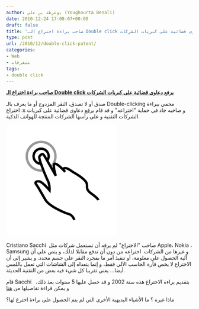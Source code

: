 ```yaml
---
author: يوغرطة بن علي (Youghourta Benali)
date: 2010-12-24 17:08:07+00:00
draft: false
title: 'صاحب براءة اختراع الـ Double click يرفع دعاوى قضائية على كبريات الشركات '
type: post
url: /2010/12/double-click-patent/
categories:
- Web
- متفرقات
tags:
- double click
---
```


**[صاحب براءة اختراع الـ Double click يرفع دعاوى قضائية على كبريات الشركات]( https://www.it-scoop.com/2010/12/double-click-patent/)**




صدق أو لا تصدق، النقر المزدوج أو ما يعرف بالـ Double-clicking محمي ببراءة اختراع :s و صاحبه جاد في حماية "اختراعه" و قد قام [برفع](http://www.theregister.co.uk/2010/12/23/double_click_patent/) دعاوى قضائية على كبريات الشركات التقنية و على رأسها الشركات المنتجة للهواتف الذكية.




[![](double_clic.png)
]( https://www.it-scoop.com/2010/12/double-click-patent/)





Cristiano Sacchi  صاحب "الاختراع" لم يرقه أن تستعمل شركات مثل Apple، Nokia ، Samsung و غيرها من الشركات  اختراعه من دون أن تدفع مقابلا لذلك، و ينص على أن آلية الحصول على معلومة، أو تنفيذ أمر ما بمجرد النقر على جسم محدد. و يشير إلى أن الاختراع لا يخص فأرة الحاسب الآلي فقط، و إنما يتعداه إلى الشاشات التي تعمل باللمس أيضا... يعني تقريبا كل شيء فيه بعض من التقنية الحديثة.

قام Sacchi   بتقديم براءة الاختراع هذه سنة 2002 و قد حصل عليها 5 سنوات بعذ ذلك، و يمكن قراءة تفاصيلها من [هنا](http://patft.uspto.gov/netacgi/nph-Parser?Sect1=PTO1&Sect2=HITOFF&d=PALL&p=1&u=/netahtml/PTO/srchnum.htm&r=1&f=G&l=50&s1=7,171,625.PN.&OS=PN/7,171,625&RS=PN/7,171,625)

ماذا غيره ؟ ما الأشياء البديهية الأخرى التي لم يتم الحصول على براءة اخترع لها؟

